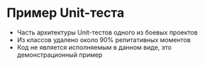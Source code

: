 # Пример Unit-теста
* Часть архитектуры Unit-тестов одного из боевых проектов
* Из классов удалено около 90% репитативных моментов
* Код не является исполняемым в данном виде, это демонстрационный пример
